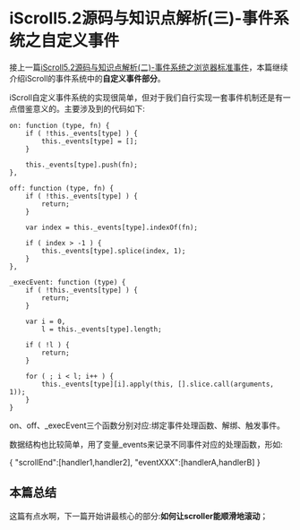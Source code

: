 # iScroll5.2源码与知识点解析(三)-事件系统之自定义事件

接上一篇[iScroll5.2源码与知识点解析(二)-事件系统之浏览器标准事件](https://github.com/yaojijiayou/blog/blob/master/iscroll%E6%BA%90%E7%A0%81%E8%A7%A3%E6%9E%90/iscroll5.2%E6%BA%90%E7%A0%81%E4%B8%8E%E7%9F%A5%E8%AF%86%E7%82%B9%E8%A7%A3%E6%9E%90(%E4%BA%8C)-%E4%BA%8B%E4%BB%B6%E7%B3%BB%E7%BB%9F%E4%B9%8B%E6%B5%8F%E8%A7%88%E5%99%A8%E6%A0%87%E5%87%86%E4%BA%8B%E4%BB%B6.md)，本篇继续介绍iScroll的事件系统中的**自定义事件部分**。

iScroll自定义事件系统的实现很简单，但对于我们自行实现一套事件机制还是有一点借鉴意义的。主要涉及到的代码如下:

```
on: function (type, fn) {
	if ( !this._events[type] ) {
		this._events[type] = [];
	}

	this._events[type].push(fn);
},

off: function (type, fn) {
	if ( !this._events[type] ) {
		return;
	}

	var index = this._events[type].indexOf(fn);

	if ( index > -1 ) {
		this._events[type].splice(index, 1);
	}
},

_execEvent: function (type) {
	if ( !this._events[type] ) {
		return;
	}

	var i = 0,
		l = this._events[type].length;

	if ( !l ) {
		return;
	}

	for ( ; i < l; i++ ) {
		this._events[type][i].apply(this, [].slice.call(arguments, 1));
	}
}
```

on、off、_execEvent三个函数分别对应:绑定事件处理函数、解绑、触发事件。

数据结构也比较简单，用了变量_events来记录不同事件对应的处理函数，形如:

{
	"scrollEnd":[handler1,handler2],
	"eventXXX":[handlerA,handlerB]
}



## 本篇总结

这篇有点水啊，下一篇开始讲最核心的部分:**如何让scroller能顺滑地滚动**；





